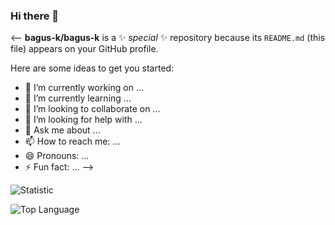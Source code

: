 ### Hi there 👋

<--
**bagus-k/bagus-k** is a ✨ _special_ ✨ repository because its `README.md` (this file) appears on your GitHub profile.

Here are some ideas to get you started:

- 🔭 I’m currently working on ...
- 🌱 I’m currently learning ...
- 👯 I’m looking to collaborate on ...
- 🤔 I’m looking for help with ...
- 💬 Ask me about ...
- 📫 How to reach me: ...
- 😄 Pronouns: ...
- ⚡ Fun fact: ...
-->

![Statistic](https://github-readme-stats.vercel.app/api?username=bagus-k&count_private=true&show_icons=true&theme=radical)

![Top Language](https://github-readme-stats.vercel.app/api/top-langs/?username=bagus-k&show_icons=true&theme=radical)

